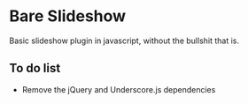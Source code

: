 # Bare Slideshow

Basic slideshow plugin in javascript, without the bullshit that is.

## To do list
- Remove the jQuery and Underscore.js dependencies
